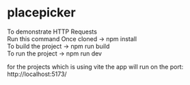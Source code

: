 # placepicker
To demonstrate HTTP Requests  
Run this command Once cloned -> npm install  
To build the project -> npm run build  
To run the project -> npm run dev  


for the projects which is using vite the app will run on the port: http://localhost:5173/
